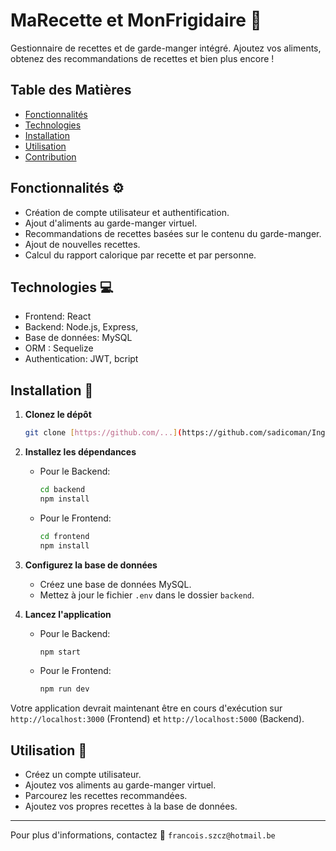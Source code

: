 # MaRecette et MonFrigidaire :mag_right:

Gestionnaire de recettes et de garde-manger intégré. Ajoutez vos aliments, obtenez des recommandations de recettes et bien plus encore !

## Table des Matières

- [Fonctionnalités](#fonctionnalités)
- [Technologies](#technologies)
- [Installation](#installation)
- [Utilisation](#utilisation)
- [Contribution](#contribution)

## Fonctionnalités :gear:

- Création de compte utilisateur et authentification.
- Ajout d'aliments au garde-manger virtuel.
- Recommandations de recettes basées sur le contenu du garde-manger.
- Ajout de nouvelles recettes.
- Calcul du rapport calorique par recette et par personne.

## Technologies :computer:

- Frontend: React
- Backend: Node.js, Express,
- Base de données: MySQL
- ORM : Sequelize
- Authentication: JWT, bcript

## Installation :rocket:

1. **Clonez le dépôt**

   ```bash
   git clone [https://github.com/...](https://github.com/sadicoman/Ingredio.git)
   ```

2. **Installez les dépendances**

   - Pour le Backend:

     ```bash
     cd backend
     npm install
     ```

   - Pour le Frontend:

     ```bash
     cd frontend
     npm install
     ```

3. **Configurez la base de données**

   - Créez une base de données MySQL.
   - Mettez à jour le fichier `.env` dans le dossier `backend`.

4. **Lancez l'application**

   - Pour le Backend:

     ```bash
     npm start
     ```

   - Pour le Frontend:

     ```bash
     npm run dev
     ```

Votre application devrait maintenant être en cours d'exécution sur `http://localhost:3000` (Frontend) et `http://localhost:5000` (Backend).

## Utilisation :wrench:

- Créez un compte utilisateur.
- Ajoutez vos aliments au garde-manger virtuel.
- Parcourez les recettes recommandées.
- Ajoutez vos propres recettes à la base de données.

---

Pour plus d'informations, contactez :email: `francois.szcz@hotmail.be`
